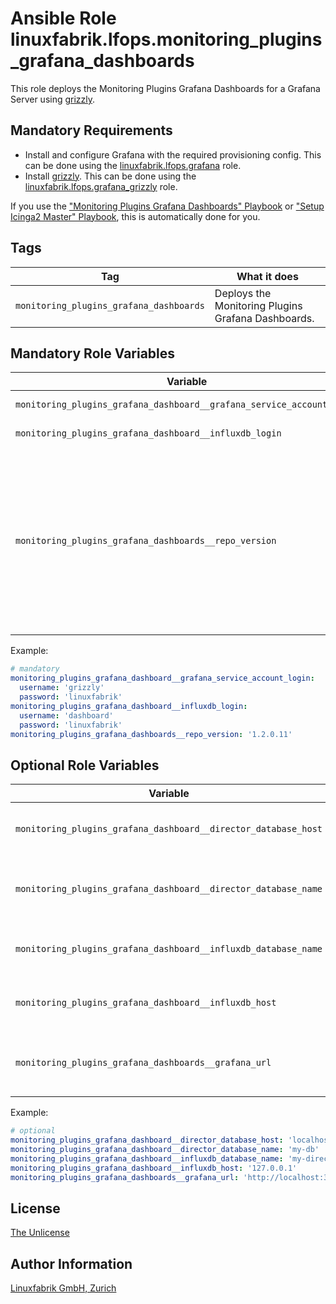 # Ansible Role linuxfabrik.lfops.monitoring_plugins_grafana_dashboards

This role deploys the Monitoring Plugins Grafana Dashboards for a Grafana Server using [grizzly](https://grafana.github.io/grizzly/).


## Mandatory Requirements

* Install and configure Grafana with the required provisioning config. This can be done using the [linuxfabrik.lfops.grafana](https://github.com/Linuxfabrik/lfops/tree/main/roles/grafana) role.
* Install [grizzly](https://grafana.github.io/grizzly/). This can be done using the [linuxfabrik.lfops.grafana_grizzly](https://github.com/Linuxfabrik/lfops/tree/main/roles/grafana_grizzly) role.

If you use the ["Monitoring Plugins Grafana Dashboards" Playbook](https://github.com/Linuxfabrik/lfops/blob/main/playbooks/monitoring_plugins_grafana_dashboards.yml) or ["Setup Icinga2 Master" Playbook](https://github.com/Linuxfabrik/lfops/blob/main/playbooks/setup_icinga2_master.yml), this is automatically done for you.


## Tags

| Tag           | What it does                                 |
| ---           | ------------                                 |
| `monitoring_plugins_grafana_dashboards` | Deploys the Monitoring Plugins Grafana Dashboards. |


## Mandatory Role Variables

| Variable | Description |
| -------- | ----------- |
| `monitoring_plugins_grafana_dashboard__grafana_service_account_login` | The login for a Grafana service account with a "Admin" token. |
| `monitoring_plugins_grafana_dashboard__influxdb_login` | The login for the InfluxDB database. Only needs to have read permissions. |
| `monitoring_plugins_grafana_dashboards__repo_version` | String. Which version of the monitoring plugins should be deployed? Possible options: <ul><li>A specific release, for example `1.2.0.11`. See the [Releases](https://github.com/Linuxfabrik/monitoring-plugins/releases).</li><li>`dev`: The development version (main branch). Use with care. Only works with `monitoring_plugins__install_method: 'source'`.</li></ul> Defaults to `lfops__monitoring_plugins_version` for convenience. |

Example:
```yaml
# mandatory
monitoring_plugins_grafana_dashboard__grafana_service_account_login:
  username: 'grizzly'
  password: 'linuxfabrik'
monitoring_plugins_grafana_dashboard__influxdb_login:
  username: 'dashboard'
  password: 'linuxfabrik'
monitoring_plugins_grafana_dashboards__repo_version: '1.2.0.11'
```


## Optional Role Variables

| Variable | Description | Default Value |
| -------- | ----------- | ------------- |
| `monitoring_plugins_grafana_dashboard__director_database_host` | The host of the Director SQL database. | `'127.0.0.1'` |
| `monitoring_plugins_grafana_dashboard__director_database_name` | The name of the Director SQL database. | `'{{ icingaweb2_module_director__database_name }}'` |
| `monitoring_plugins_grafana_dashboard__influxdb_database_name` | The name of the InfluxDB database. | `'{{ icinga2_master__influxdb_database_name }}'` |
| `monitoring_plugins_grafana_dashboard__influxdb_host` | The host of the InfluxDB database. | `'{{ icinga2_master__influxdb_host }}'` |
| `monitoring_plugins_grafana_dashboards__grafana_url` | The URL under which Grafana is reachable | `'{{ grafana__api_url }}'` |

Example:
```yaml
# optional
monitoring_plugins_grafana_dashboard__director_database_host: 'localhost'
monitoring_plugins_grafana_dashboard__director_database_name: 'my-db'
monitoring_plugins_grafana_dashboard__influxdb_database_name: 'my-director-db'
monitoring_plugins_grafana_dashboard__influxdb_host: '127.0.0.1'
monitoring_plugins_grafana_dashboards__grafana_url: 'http://localhost:3000'
```


## License

[The Unlicense](https://unlicense.org/)


## Author Information

[Linuxfabrik GmbH, Zurich](https://www.linuxfabrik.ch)
